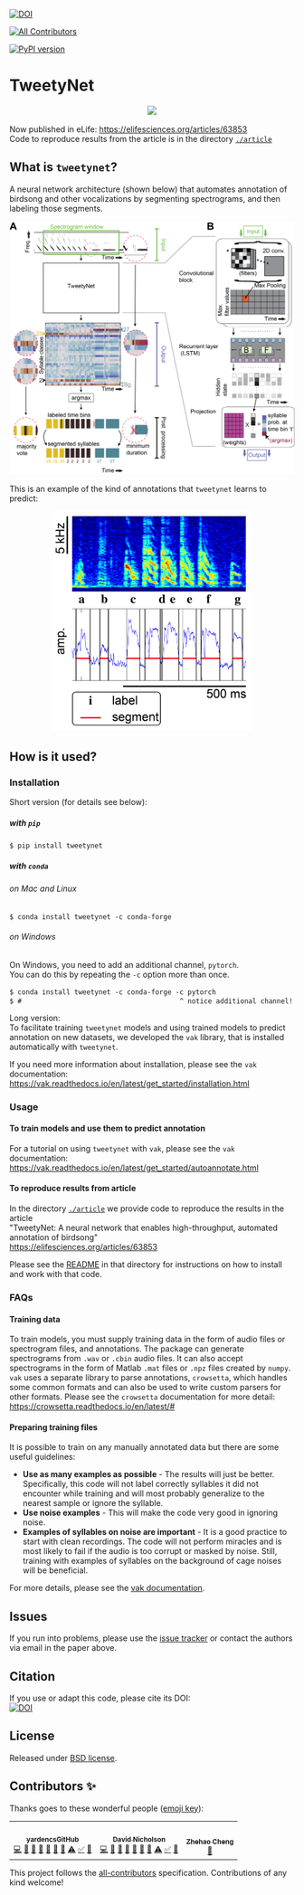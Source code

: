 [![DOI](https://zenodo.org/badge/DOI/10.5281/zenodo.2667812.svg)](https://doi.org/10.5281/zenodo.2667812)
<!-- ALL-CONTRIBUTORS-BADGE:START - Do not remove or modify this section -->
[![All Contributors](https://img.shields.io/badge/all_contributors-3-orange.svg?style=flat-square)](#contributors-)
<!-- ALL-CONTRIBUTORS-BADGE:END -->
[![PyPI version](https://badge.fury.io/py/tweetynet.svg)](https://badge.fury.io/py/tweetynet)

# TweetyNet
<p align="center"><img src="https://media2.giphy.com/media/R3LFaSZD9168tLD83v/giphy.gif?cid=790b76115c4c17f56cbae7abeff7b8602e2b095446c9dbfe&rid=giphy.gif&ct=g"></p>

Now published in eLife: https://elifesciences.org/articles/63853  
Code to reproduce results from the article is in the directory [`./article`](./article)

## What is `tweetynet`?
A neural network architecture (shown below) 
that automates annotation of birdsong and other vocalizations by segmenting spectrograms, 
and then labeling those segments.  
<p align="center">
<img src="article/doc/figures/mainfig_tweetynet_architecture_and_basic_operation/mainfig_tweetynet_architecture_operations_and_post_processing.png" alt="neural network architecture" width=600>
</p>

This is an example of the kind of annotations that `tweetynet` learns to predict:  
<p align="center">
<img src="doc/annotation-example.png" width=350>
</p>

## How is it used?
### Installation

Short version (for details see below):

##### with `pip`

```console
$ pip install tweetynet
```

##### with `conda`
###### on Mac and Linux

```console
$ conda install tweetynet -c conda-forge
```

###### on Windows
On Windows, you need to add an additional channel, `pytorch`.  
You can do this by repeating the `-c` option more than once.
```console
$ conda install tweetynet -c conda-forge -c pytorch
$ #                                       ^ notice additional channel!
```

Long version:  
To facilitate training `tweetynet` models and using trained models 
to predict annotation on new datasets, 
we developed the `vak` library, 
that is installed automatically with `tweetynet`.

If you need more information about installation, please see the `vak` documentation:  
https://vak.readthedocs.io/en/latest/get_started/installation.html

### Usage
#### To train models and use them to predict annotation
For a tutorial on using `tweetynet` with `vak`, please see the `vak` documentation:  
https://vak.readthedocs.io/en/latest/get_started/autoannotate.html

#### To reproduce results from article
In the directory [`./article`](./article)
we provide code to reproduce the results in the article   
"TweetyNet: A neural network that enables high-throughput, automated annotation of birdsong"  
https://elifesciences.org/articles/63853

Please see the [README](./article/README.md) in that directory
for instructions on how to install and work with that code.

### FAQs
#### Training data
To train models, you must supply training data in the form of audio files or 
spectrogram files, and annotations.
The package can generate spectrograms from `.wav` or `.cbin` audio files.
It can also accept spectrograms in the form of Matlab `.mat` files or `.npz` files created by `numpy`.
`vak` uses a separate library to parse annotations, `crowsetta`, 
which handles some common formats and can also be used to write custom parsers for other formats.
Please see the `crowsetta` documentation for more detail:  
https://crowsetta.readthedocs.io/en/latest/#

#### Preparing training files
It is possible to train on any manually annotated data but there are some useful guidelines:
* __Use as many examples as possible__ - The results will just be better. Specifically, this code will not label correctly syllables it did not encounter while training and will most probably generalize to the nearest sample or ignore the syllable.
* __Use noise examples__ - This will make the code very good in ignoring noise.
* __Examples of syllables on noise are important__ - It is a good practice to start with clean recordings. The code will not perform miracles and is most likely to fail if the audio is too corrupt or masked by noise. Still, training with examples of syllables on the background of cage noises will be beneficial.

For more details, please see the [vak documentation](https://github.com/NickleDave/vak).

## Issues
If you run into problems, please use the [issue tracker](https://github.com/yardencsGitHub/tweetynet/issues) 
or contact the authors via email in the paper above.

## Citation
If you use or adapt this code, please cite its DOI:  
[![DOI](https://zenodo.org/badge/DOI/10.5281/zenodo.2667812.svg)](https://doi.org/10.5281/zenodo.2667812)

## License
Released under [BSD license](./LICENSE).

## Contributors ✨

Thanks goes to these wonderful people ([emoji key](https://allcontributors.org/docs/en/emoji-key)):

<!-- ALL-CONTRIBUTORS-LIST:START - Do not remove or modify this section -->
<!-- prettier-ignore-start -->
<!-- markdownlint-disable -->
<table>
  <tr>
    <td align="center"><a href="https://yardencsgithub.github.io/"><img src="https://avatars.githubusercontent.com/u/17324841?v=4?s=100" width="100px;" alt=""/><br /><sub><b>yardencsGitHub</b></sub></a><br /><a href="https://github.com/yardencsGitHub/tweetynet/commits?author=yardencsGitHub" title="Code">💻</a> <a href="https://github.com/yardencsGitHub/tweetynet/issues?q=author%3AyardencsGitHub" title="Bug reports">🐛</a> <a href="#data-yardencsGitHub" title="Data">🔣</a> <a href="https://github.com/yardencsGitHub/tweetynet/commits?author=yardencsGitHub" title="Documentation">📖</a> <a href="#ideas-yardencsGitHub" title="Ideas, Planning, & Feedback">🤔</a> <a href="#question-yardencsGitHub" title="Answering Questions">💬</a> <a href="#tool-yardencsGitHub" title="Tools">🔧</a> <a href="https://github.com/yardencsGitHub/tweetynet/commits?author=yardencsGitHub" title="Tests">⚠️</a> <a href="#tutorial-yardencsGitHub" title="Tutorials">✅</a> <a href="#talk-yardencsGitHub" title="Talks">📢</a></td>
    <td align="center"><a href="https://nicholdav.info/"><img src="https://avatars.githubusercontent.com/u/11934090?v=4?s=100" width="100px;" alt=""/><br /><sub><b>David Nicholson</b></sub></a><br /><a href="https://github.com/yardencsGitHub/tweetynet/commits?author=NickleDave" title="Code">💻</a> <a href="https://github.com/yardencsGitHub/tweetynet/issues?q=author%3ANickleDave" title="Bug reports">🐛</a> <a href="#data-NickleDave" title="Data">🔣</a> <a href="https://github.com/yardencsGitHub/tweetynet/commits?author=NickleDave" title="Documentation">📖</a> <a href="#ideas-NickleDave" title="Ideas, Planning, & Feedback">🤔</a> <a href="#question-NickleDave" title="Answering Questions">💬</a> <a href="#tool-NickleDave" title="Tools">🔧</a> <a href="https://github.com/yardencsGitHub/tweetynet/commits?author=NickleDave" title="Tests">⚠️</a> <a href="#tutorial-NickleDave" title="Tutorials">✅</a> <a href="#talk-NickleDave" title="Talks">📢</a></td>
    <td align="center"><a href="https://github.com/zhehao-nkd"><img src="https://avatars.githubusercontent.com/u/45915756?v=4?s=100" width="100px;" alt=""/><br /><sub><b>Zhehao Cheng</b></sub></a><br /><a href="https://github.com/yardencsGitHub/tweetynet/issues?q=author%3Azhehao-nkd" title="Bug reports">🐛</a></td>
  </tr>
</table>

<!-- markdownlint-restore -->
<!-- prettier-ignore-end -->

<!-- ALL-CONTRIBUTORS-LIST:END -->

This project follows the [all-contributors](https://github.com/all-contributors/all-contributors) specification. Contributions of any kind welcome!
